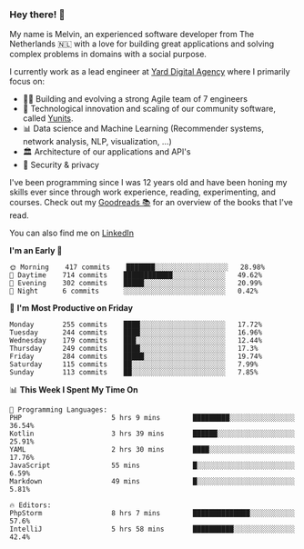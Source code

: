 ### Hey there! 👋

My name is Melvin, an experienced software developer from The Netherlands 🇳🇱 with a love for building great applications and solving complex problems in domains with a social purpose. 

I currently work as a lead engineer at [Yard Digital Agency](https://github.com/yardinternet) where I primarily focus on:

* 👏🏼 Building and evolving a strong Agile team of 7 engineers
* 🚀 Technological innovation and scaling of our community software, called [Yunits](https://www.yunits.com/).
* 📊 Data science and Machine Learning (Recommender systems, network analysis, NLP, visualization, ...)
* 🏛 Architecture of our applications and API's
* 🔐 Security & privacy

I've been programming since I was 12 years old and have been honing my skills ever since through work experience, reading, experimenting, and courses.
Check out my [Goodreads 📚](https://goodreads.com/melvinkoopmans) for an overview of the books that I've read. 

You can also find me on [LinkedIn](https://www.linkedin.com/in/melvinkoopmans)

<!--START_SECTION:waka-->
**I'm an Early 🐤** 

```text
🌞 Morning    417 commits    ███████░░░░░░░░░░░░░░░░░░   28.98% 
🌆 Daytime    714 commits    ████████████░░░░░░░░░░░░░   49.62% 
🌃 Evening    302 commits    █████░░░░░░░░░░░░░░░░░░░░   20.99% 
🌙 Night      6 commits      ░░░░░░░░░░░░░░░░░░░░░░░░░   0.42%

```
📅 **I'm Most Productive on Friday** 

```text
Monday       255 commits    ████░░░░░░░░░░░░░░░░░░░░░   17.72% 
Tuesday      244 commits    ████░░░░░░░░░░░░░░░░░░░░░   16.96% 
Wednesday    179 commits    ███░░░░░░░░░░░░░░░░░░░░░░   12.44% 
Thursday     249 commits    ████░░░░░░░░░░░░░░░░░░░░░   17.3% 
Friday       284 commits    █████░░░░░░░░░░░░░░░░░░░░   19.74% 
Saturday     115 commits    ██░░░░░░░░░░░░░░░░░░░░░░░   7.99% 
Sunday       113 commits    ██░░░░░░░░░░░░░░░░░░░░░░░   7.85%

```


📊 **This Week I Spent My Time On** 

```text
💬 Programming Languages: 
PHP                      5 hrs 9 mins        █████████░░░░░░░░░░░░░░░░   36.54% 
Kotlin                   3 hrs 39 mins       ██████░░░░░░░░░░░░░░░░░░░   25.91% 
YAML                     2 hrs 30 mins       ████░░░░░░░░░░░░░░░░░░░░░   17.76% 
JavaScript               55 mins             █░░░░░░░░░░░░░░░░░░░░░░░░   6.59% 
Markdown                 49 mins             █░░░░░░░░░░░░░░░░░░░░░░░░   5.81%

🔥 Editors: 
PhpStorm                 8 hrs 7 mins        ██████████████░░░░░░░░░░░   57.6% 
IntelliJ                 5 hrs 58 mins       ██████████░░░░░░░░░░░░░░░   42.4%

```


<!--END_SECTION:waka-->
